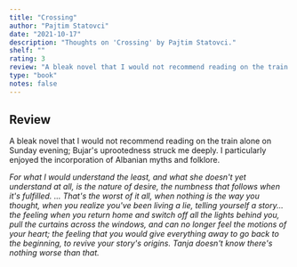 ```yaml
---
title: "Crossing"
author: "Pajtim Statovci"
date: "2021-10-17"
description: "Thoughts on 'Crossing' by Pajtim Statovci."
shelf: ""
rating: 3
review: "A bleak novel that I would not recommend reading on the train alone on Sunday evening; Bujar's uprootedness struck me deeply. I particularly enjoyed the incorporation of Albanian myths and folklore.<br/><br/><i>For what I would understand the least, and what she doesn't yet understand at all, is the nature of desire, the numbness that follows when it's fulfilled. ... That's the worst of it all, when nothing is the way you thought, when you realize you've been living a lie, telling yourself a story... the feeling when you return home and switch off all the lights behind you, pull the curtains across the windows, and can no longer feel the motions of your heart; the feeling that you would give everything away to go back to the beginning, to revive your story's origins. Tanja doesn't know there's nothing worse than that.</i>"
type: "book"
notes: false
---
```


## Review

A bleak novel that I would not recommend reading on the train alone on Sunday evening; Bujar's uprootedness struck me deeply. I particularly enjoyed the incorporation of Albanian myths and folklore.

_For what I would understand the least, and what she doesn't yet understand at all, is the nature of desire, the numbness that follows when it's fulfilled. ... That's the worst of it all, when nothing is the way you thought, when you realize you've been living a lie, telling yourself a story... the feeling when you return home and switch off all the lights behind you, pull the curtains across the windows, and can no longer feel the motions of your heart; the feeling that you would give everything away to go back to the beginning, to revive your story's origins. Tanja doesn't know there's nothing worse than that._
